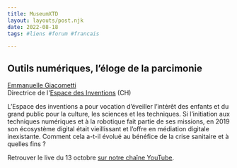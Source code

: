 ```yaml
---
title: MuseumXTD  
layout: layouts/post.njk  
date: 2022-08-18
tags: #liens #forum #francais

---
```

## Outils numériques, l’éloge de la parcimonie

[Emmanuelle Giacometti](https://www.linkedin.com/in/emmanuelle-giacometti-874681a/)  
Directrice de l'[Espace des Inventions](https://www.espace-des-inventions.ch/) (CH)

L’Espace des inventions a pour vocation d’éveiller l’intérêt des enfants et du grand public pour la culture, les sciences et les techniques. Si l’initiation aux techniques numériques et à la robotique fait partie de ses missions, en 2019 son écosystème digital était vieillissant et l’offre en médiation digitale inexistante. Comment cela a-t-il évolué au bénéfice de la crise sanitaire et à quelles fins ?  

  
Retrouver le live du 13 octobre [sur notre chaîne YouTube](https://www.youtube.com/channel/UCTZJM5WsXDkH8QgMdACUNyw).  